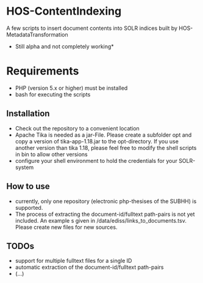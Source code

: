 # HOS-ContentIndexing
A few scripts to insert document contents into SOLR indices built by HOS-MetadataTransformation
* Still alpha and not completely working*

# Requirements
* PHP (version 5.x or higher) must be installed
* bash for executing the scripts

## Installation
* Check out the repository to a convenient location
* Apache Tika is needed as a jar-File. Please create a subfolder opt and copy a version of tika-app-1.18.jar to the opt-directory. If you use another version than tika 1.18, please feel free to modify the shell scripts in bin to allow other versions
* configure your shell environment to hold the credentials for your SOLR-system

## How to use
* currently, only one repository (electronic php-thesises of the SUBHH) is supported.
* The process of extracting the document-id/fulltext path-pairs is not yet included. An example s given in /data/ediss/links_to_documents.tsv. Please create new files for new sources.

## TODOs
* support for multiple fulltext files for a single ID
* automatic extraction of the document-id/fulltext path-pairs
* (...)
